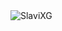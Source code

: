 

<img src="https://github-readme-stats.vercel.app/api?username=SlaviXG&show_icons=true&count_private=true" alt="SlaviXG" />
